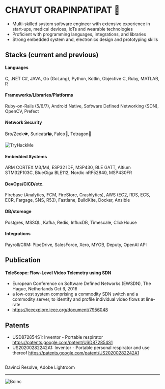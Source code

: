 # CHAYUT ORAPINPATIPAT 👋

-	Multi-skilled system software engineer with extensive experience in 
start-ups, medical devices, IoTs and wearable technologies
-	Proficient with programming languages, integrations, and libraries
-	Strong embedded system and, electronics design and prototyping skills

## Stacks (current and previous)
#### Languages
C, .NET C#, JAVA, Go (GoLang), Python, Kotlin, Objective C, Ruby, MATLAB, R

#### Frameworks/Libraries/Platforms 
Ruby-on-Rails (5/6/7), Android Native, Software Defined Networking (SDN), OpenCV, Prefect

#### Network Security
Bro/Zeek👁️, Suricata🐿️, Falco🦅, Tetragon🐝

![TryHackMe](https://tryhackme-badges.s3.amazonaws.com/chayut.o.png)

#### Embedded Systems
ARM CORTEX M3/M4, ESP32 IDF, MSP430, BLE GATT, Altium
STM32F103C, BlueGiga BLE112, Nordic nRF52840, MSP430FR

#### DevOps/CICD/etc.
Firebase (Analytics, FCM, FireStore, Crashlytics), 
AWS (EC2, RDS, ECS, ECR, Fargage, SNS, R53), Fastlane, BuildKite,
Docker, Ansible

#### DB/storeage
Postgres, MSSQL, Kafka, Redis, InfluxDB, Timescale, ClickHouse

#### Integrations
Payroll/CRM: PipeDrive, SalesForce, Xero, MYOB, Deputy, OpenAI API


## Publication	

#### TeleScope: Flow-Level Video Telemetry using SDN

- European Conference on Software Defined Networks (EWSDN), The Hague, Netherlands Oct 6, 2016
- a low-cost system comprising a commodity SDN switch and a commodity server, to identify and profile individual video flows at 
line-rate
- https://ieeexplore.ieee.org/document/7956048

## Patents
- USD872854S1: Inventor - Portable respirator 
 https://patents.google.com/patent/USD872854S1
- US20200282242A1: Inventor - Portable personal respirator and use thereof 
 https://patents.google.com/patent/US20200282242A1

## 
Davinci Resolve, Adobe Lightroom

----------
 
![Boinc](https://www.boincstats.com/signature/-1/bam/39132/sig.png)


